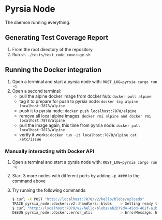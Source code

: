 # Pyrsia Node

The daemon running everything.

## Generating Test Coverage Report

1. From the root directory of the repository
2. Run `sh ./tests/test_code_coverage.sh`

## Running the Docker integration

1. Open a terminal and start a pyrsia node with: `RUST_LOG=pyrsia cargo run -q`
2. Open a second terminal:
   - pull the alpine docker image from docker hub: `docker pull alpine`
   - tag it to prepare for push to pyrsia node: `docker tag alpine localhost:7878/alpine`
   - push it to pyrsia node: `docker push localhost:7878/alpine`
   - remove all local alpine images: `docker rmi alpine and docker rmi localhost:7878/alpine`
   - pull the image again, this time from pyrsia node: `docker pull localhost:7878/alpine`
   - verify it works: `docker run -it localhost:7878/alpine cat /etc/issue`

### Manually interacting with Docker API

1. Open a terminal and start a pyrsia node with: `RUST_LOG=pyrsia cargo run -q`
2. Start 3 more nodes with different ports by adding `-p ####` to the command above
3. Try running the following commands:

   ```sh
   $ curl -X POST "http://localhost:7878/v2/hello/blobs/uploads"
   TRACE pyrsia_node::docker::v2::handlers::blobs    > Getting ready to start new upload for hello - 0dc2f7e1-d943-481e-93a8-227c4909c632
   $ curl "http://localhost:7878/v2/hello/blobs/ab2b79d4-45dd-462f-a1bf-8b863944156e"
   DEBUG pyrsia_node::docker::error_util             > ErrorMessage: ErrorMessage { code: BlobDoesNotExist("445e800d-3da0-4d7f-8644-e590931f526d"), message: "" }
   ```
